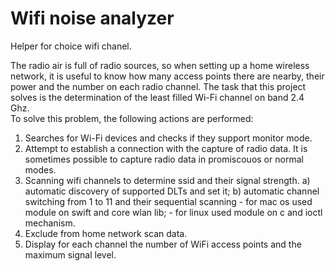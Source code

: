 # Wifi noise analyzer
Helper for choice wifi chanel.

The radio air is full of radio sources, so when setting up a home wireless network, it is useful to know how many access points there are nearby, their power and the number on each radio channel. 
The task that this project solves is the determination of the least filled Wi-Fi channel on band 2.4 Ghz.  
To solve this problem, the following actions are performed:  
1. Searches for Wi-Fi devices and checks if they support monitor mode.  
2. Attempt to establish a connection with the capture of radio data. It is sometimes possible to capture radio data in promiscouos or normal modes.  
3. Scanning wifi channels to determine ssid and their signal strength.
    a) automatic discovery of supported DLTs and  set it;
    b) automatic channel switching from 1 to 11 and their sequential scanning
        - for mac os used module on swift and core wlan lib;
        - for linux used module on c and ioctl mechanism.
4. Exclude from home network scan data.  
5. Display for each channel the number of WiFi access points and the maximum signal level.  